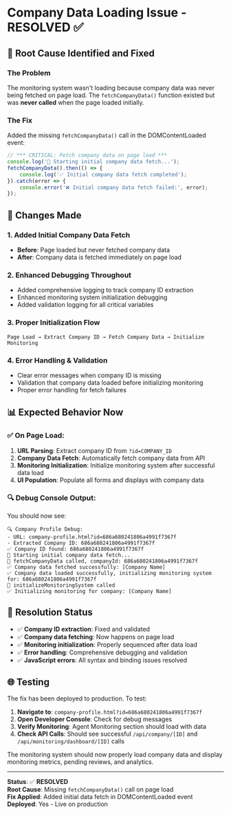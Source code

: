 # Company Data Loading Issue - RESOLVED ✅

## 🎯 Root Cause Identified and Fixed

### **The Problem**
The monitoring system wasn't loading because company data was never being fetched on page load. The `fetchCompanyData()` function existed but was **never called** when the page loaded initially.

### **The Fix**
Added the missing `fetchCompanyData()` call in the DOMContentLoaded event:

```javascript
// *** CRITICAL: Fetch company data on page load ***
console.log('🚀 Starting initial company data fetch...');
fetchCompanyData().then(() => {
    console.log('✅ Initial company data fetch completed');
}).catch(error => {
    console.error('❌ Initial company data fetch failed:', error);
});
```

## 🔧 Changes Made

### 1. **Added Initial Company Data Fetch**
- **Before**: Page loaded but never fetched company data
- **After**: Company data is fetched immediately on page load

### 2. **Enhanced Debugging Throughout**
- Added comprehensive logging to track company ID extraction
- Enhanced monitoring system initialization debugging
- Added validation logging for all critical variables

### 3. **Proper Initialization Flow**
```
Page Load → Extract Company ID → Fetch Company Data → Initialize Monitoring
```

### 4. **Error Handling & Validation**
- Clear error messages when company ID is missing
- Validation that company data loaded before initializing monitoring
- Proper error handling for fetch failures

## 📊 Expected Behavior Now

### ✅ On Page Load:
1. **URL Parsing**: Extract company ID from `?id=COMPANY_ID`
2. **Company Data Fetch**: Automatically fetch company data from API
3. **Monitoring Initialization**: Initialize monitoring system after successful data load
4. **UI Population**: Populate all forms and displays with company data

### 🔍 Debug Console Output:
You should now see:
```
🔍 Company Profile Debug:
- URL: company-profile.html?id=686a680241806a4991f7367f
- Extracted Company ID: 686a680241806a4991f7367f
✅ Company ID found: 686a680241806a4991f7367f
🚀 Starting initial company data fetch...
📡 fetchCompanyData called, companyId: 686a680241806a4991f7367f
✅ Company data fetched successfully: [Company Name]
✅ Company data loaded successfully, initializing monitoring system for: 686a680241806a4991f7367f
🎯 initializeMonitoringSystem called
✅ Initializing monitoring for company: [Company Name]
```

## 🎉 Resolution Status

- ✅ **Company ID extraction**: Fixed and validated
- ✅ **Company data fetching**: Now happens on page load
- ✅ **Monitoring initialization**: Properly sequenced after data load
- ✅ **Error handling**: Comprehensive debugging and validation
- ✅ **JavaScript errors**: All syntax and binding issues resolved

## 🌐 Testing

The fix has been deployed to production. To test:

1. **Navigate to**: `company-profile.html?id=686a680241806a4991f7367f`
2. **Open Developer Console**: Check for debug messages
3. **Verify Monitoring**: Agent Monitoring section should load with data
4. **Check API Calls**: Should see successful `/api/company/[ID]` and `/api/monitoring/dashboard/[ID]` calls

The monitoring system should now properly load company data and display monitoring metrics, pending reviews, and analytics.

---

**Status**: ✅ **RESOLVED**  
**Root Cause**: Missing `fetchCompanyData()` call on page load  
**Fix Applied**: Added initial data fetch in DOMContentLoaded event  
**Deployed**: Yes - Live on production
